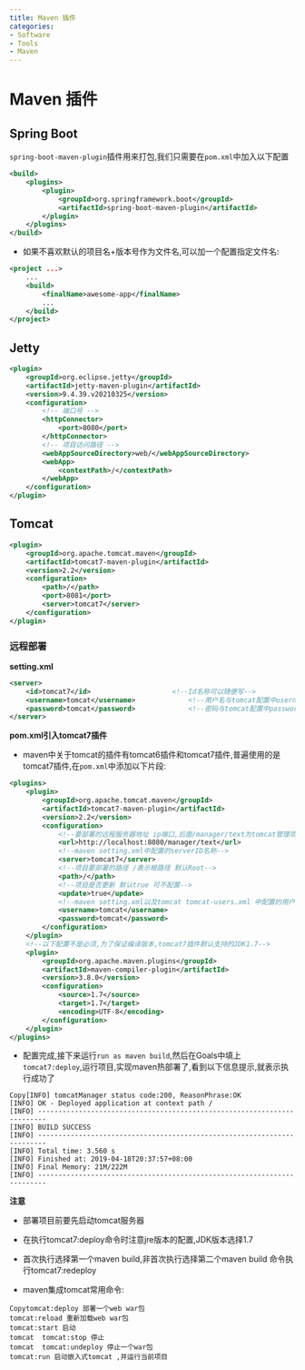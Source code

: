 ```yaml
---
title: Maven 插件
categories:
- Software
- Tools
- Maven
---
```

# Maven 插件

## Spring Boot

`spring-boot-maven-plugin`插件用来打包,我们只需要在`pom.xml`中加入以下配置

```xml
<build>
    <plugins>
        <plugin>
            <groupId>org.springframework.boot</groupId>
            <artifactId>spring-boot-maven-plugin</artifactId>
        </plugin>
    </plugins>
</build>
```

- 如果不喜欢默认的项目名+版本号作为文件名,可以加一个配置指定文件名:

```xml
<project ...>
    ...
    <build>
        <finalName>awesome-app</finalName>
        ...
    </build>
</project>
```

## Jetty

```xml
<plugin>
    <groupId>org.eclipse.jetty</groupId>
    <artifactId>jetty-maven-plugin</artifactId>
    <version>9.4.39.v20210325</version>
    <configuration>
        <!-- 端口号 -->
        <httpConnector>
            <port>8080</port>
        </httpConnector>
        <!-- 项目访问路径 -->
        <webAppSourceDirectory>web/</webAppSourceDirectory>
        <webApp>
            <contextPath>/</contextPath>
        </webApp>
    </configuration>
</plugin>
```

## Tomcat

```xml
<plugin>
    <groupId>org.apache.tomcat.maven</groupId>
    <artifactId>tomcat7-maven-plugin</artifactId>
    <version>2.2</version>
    <configuration>
        <path>/</path>
        <port>8081</port>
        <server>tomcat7</server>
    </configuration>
</plugin>
```

### 远程部署

**setting.xml**

```xml
<server>
    <id>tomcat7</id>					<!--Id名称可以随便写-->
    <username>tomcat</username>				<!--用户名与tomcat配置中username相同-->
    <password>tomcat</password>				<!--密码与tomcat配置中password相同-->
</server>
```

**pom.xml引入tomcat7插件**

- maven中关于tomcat的插件有tomcat6插件和tomcat7插件,普遍使用的是tomcat7插件,在`pom.xml`中添加以下片段:

```xml
<plugins>
    <plugin>
        <groupId>org.apache.tomcat.maven</groupId>
        <artifactId>tomcat7-maven-plugin</artifactId>
        <version>2.2</version>
        <configuration>
            <!--要部署的远程服务器地址 ip端口,后面/manager/text为tomcat管理项目的路径不能改变-->
            <url>http://localhost:8080/manager/text</url>
            <!--maven setting.xml中配置的serverID名称-->
            <server>tomcat7</server>
            <!--项目要部署的路径 /表示根路径 默认Root-->
            <path>/</path>
            <!--项目是否更新 默认true 可不配置-->
            <update>true</update>
            <!--maven setting.xml以及tomcat tomcat-users.xml 中配置的用户名密码-->
            <username>tomcat</username>
            <password>tomcat</password>
        </configuration>
    </plugin>
    <!--以下配置不是必须,为了保证编译版本,tomcat7插件默认支持的JDK1.7-->
    <plugin>
        <groupId>org.apache.maven.plugins</groupId>
        <artifactId>maven-compiler-plugin</artifactId>
        <version>3.8.0</version>
        <configuration>
            <source>1.7</source>
            <target>1.7</target>
            <encoding>UTF-8</encoding>
        </configuration>
    </plugin>
</plugins>
```

- 配置完成,接下来运行`run as maven build`,然后在Goals中填上`tomcat7:deploy`,运行项目,实现maven热部署了,看到以下信息提示,就表示执行成功了

```
Copy[INFO] tomcatManager status code:200, ReasonPhrase:OK
[INFO] OK - Deployed application at context path /
[INFO] ------------------------------------------------------------------------
[INFO] BUILD SUCCESS
[INFO] ------------------------------------------------------------------------
[INFO] Total time: 3.560 s
[INFO] Finished at: 2019-04-18T20:37:57+08:00
[INFO] Final Memory: 21M/222M
[INFO] ------------------------------------------------------------------------
```

**注意**

- 部署项目前要先启动tomcat服务器
- 在执行tomcat7:deploy命令时注意jre版本的配置,JDK版本选择1.7
- 首次执行选择第一个maven build,非首次执行选择第二个maven build 命令执行tomcat7:redeploy

- maven集成tomcat常用命令:

```
Copytomcat:deploy 部署一个web war包
tomcat:reload 重新加载web war包
tomcat:start 启动
tomcat  tomcat:stop 停止
tomcat  tomcat:undeploy 停止一个war包
tomcat:run 启动嵌入式tomcat ,并运行当前项目
```

